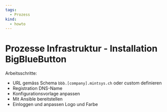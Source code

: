 ```yaml
---
tags:
  - Prozess
kind:
  - howto
---
```

# Prozesse Infrastruktur - Installation BigBlueButton

Arbeitsschritte:
* URL gemäss Schema `bbb.[company].mintsys.ch` oder custom definieren
* Registration DNS-Name
* Konfigurationsvorlage anpassen
* Mit Ansible bereitstellen
* Einloggen und anpassen Logo und Farbe